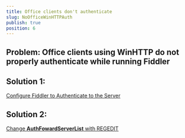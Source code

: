 ```yaml
---
title: Office clients don't authenticate
slug: NoOfficeWinHTTPAuth
publish: true
position: 6
---
```


Problem: Office clients using WinHTTP do not properly authenticate while running Fiddler
----------------------------------------------------------------------------------------

Solution 1: 
-----------

[Configure Fiddler to Authenticate to the Server][1]

Solution 2: 
-----------

[Change **AuthFowardServerList** with REGEDIT][2]

[1]: ../Tasks/AuthenticateWithCBT 
[2]: http://support.microsoft.com/kb/956943
